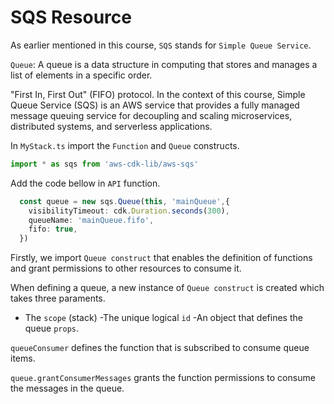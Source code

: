 # SQS Resource

As earlier mentioned in this course, `SQS` stands for `Simple Queue Service`.

`Queue`: A queue is a data structure in computing that stores and manages a list of elements in a specific order. 

"First In, First Out" (FIFO) protocol. In the context of this course, Simple Queue Service (SQS) is an AWS service that provides a fully managed message queuing service for decoupling and scaling microservices, distributed systems, and serverless applications.

In `MyStack.ts` import the `Function` and `Queue` constructs.

```ts
import * as sqs from 'aws-cdk-lib/aws-sqs'
```

Add the code bellow in `API` function.

```ts
  const queue = new sqs.Queue(this, 'mainQueue',{
    visibilityTimeout: cdk.Duration.seconds(300),
    queueName: 'mainQueue.fifo',
    fifo: true,
  })
```

Firstly, we import `Queue construct` that enables the definition of functions and grant permissions to other resources to consume it.

When defining a queue, a new instance of `Queue construct` is created which takes three paraments.

- The `scope` (stack)
-The unique logical `id` 
-An object that defines the queue `props`. 

`queueConsumer` defines the function that is subscribed to consume queue items.

`queue.grantConsumerMessages` grants the function permissions to consume the messages in the queue.
